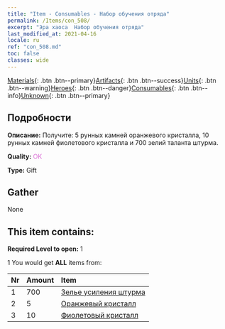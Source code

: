 ```yaml
---
title: "Item - Consumables - Набор обучения отряда"
permalink: /Items/con_508/
excerpt: "Эра хаоса  Набор обучения отряда"
last_modified_at: 2021-04-16
locale: ru
ref: "con_508.md"
toc: false
classes: wide
---
```

 [Materials](/ru/Items/){: .btn .btn--primary}[Artifacts](/ru/Items/Artifacts/){: .btn .btn--success}[Units](/ru/Items/Units/){: .btn .btn--warning}[Heroes](/ru/Items/Heroes/){: .btn .btn--danger}[Consumables](/ru/Items/Consumables/){: .btn .btn--info}[Unknown](/ru/Items/Unknown/){: .btn .btn--primary}

## Подробности
 **Описание:** Получите: 5 рунных камней оранжевого кристалла, 10 рунных камней фиолетового кристалла и 700 зелий таланта штурма.

 **Quality:** <span style="color: #DA70D6">OK</span>

 **Type:** Gift

## Gather

  None

## This item contains:

 **Required Level to open:** 1

 1 You would get **ALL** items  from:

  | Nr | Amount |     Item    |
  |:---|:-------|:------------|
  | 1 | 700 | [Зелье усиления штурма](/ru/Items/con_788/) |  | 
  | 2 | 5 | [Оранжевый кристалл](/ru/Items/con_730/) |  | 
  | 3 | 10 | [Фиолетовый кристалл](/ru/Items/con_720/) |  | 

